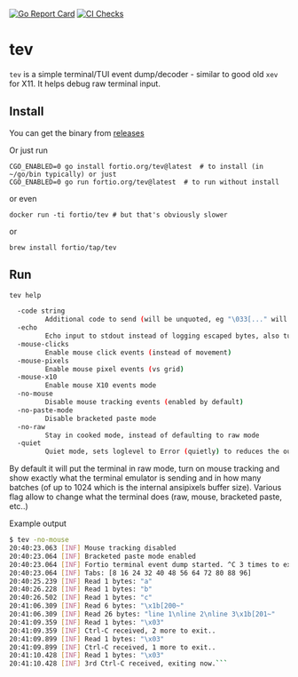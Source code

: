 <!-- [![GoDoc](https://godoc.org/fortio.org/tev?status.svg)](https://pkg.go.dev/fortio.org/tev) -->
[![Go Report Card](https://goreportcard.com/badge/fortio.org/tev)](https://goreportcard.com/report/fortio.org/tev)
[![CI Checks](https://github.com/fortio/tev/actions/workflows/include.yml/badge.svg)](https://github.com/fortio/tev/actions/workflows/include.yml)
# tev

`tev` is a simple terminal/TUI event dump/decoder - similar to good old `xev` for X11. It helps debug raw terminal input.

## Install
You can get the binary from [releases](https://github.com/fortio/tev/releases)

Or just run
```
CGO_ENABLED=0 go install fortio.org/tev@latest  # to install (in ~/go/bin typically) or just
CGO_ENABLED=0 go run fortio.org/tev@latest  # to run without install
```

or even
```
docker run -ti fortio/tev # but that's obviously slower
```

or
```
brew install fortio/tap/tev
```

## Run

```sh
tev help
```

```sh
  -code string
         Additional code to send (will be unquoted, eg "\033[..." will send CSI code)
  -echo
         Echo input to stdout instead of logging escaped bytes, also turns off mouse tracking
  -mouse-clicks
         Enable mouse click events (instead of movement)
  -mouse-pixels
         Enable mouse pixel events (vs grid)
  -mouse-x10
         Enable mouse X10 events mode
  -no-mouse
         Disable mouse tracking events (enabled by default)
  -no-paste-mode
         Disable bracketed paste mode
  -no-raw
         Stay in cooked mode, instead of defaulting to raw mode
  -quiet
         Quiet mode, sets loglevel to Error (quietly) to reduces the output
```

By default it will put the terminal in raw mode, turn on mouse tracking and show exactly what the terminal emulator is sending and in how many batches (of up to 1024 which is the internal ansipixels buffer size). Various flag allow to change what the terminal does (raw, mouse, bracketed paste, etc..)


Example output
```sh
$ tev -no-mouse
20:40:23.063 [INF] Mouse tracking disabled
20:40:23.064 [INF] Bracketed paste mode enabled
20:40:23.064 [INF] Fortio terminal event dump started. ^C 3 times to exit (or pkill tev). Ctrl-L clears the screen.
20:40:23.064 [INF] Tabs: [8 16 24 32 40 48 56 64 72 80 88 96]
20:40:25.239 [INF] Read 1 bytes: "a"
20:40:26.228 [INF] Read 1 bytes: "b"
20:40:26.502 [INF] Read 1 bytes: "c"
20:41:06.309 [INF] Read 6 bytes: "\x1b[200~"
20:41:06.309 [INF] Read 26 bytes: "line 1\nline 2\nline 3\x1b[201~"
20:41:09.359 [INF] Read 1 bytes: "\x03"
20:41:09.359 [INF] Ctrl-C received, 2 more to exit..
20:41:09.899 [INF] Read 1 bytes: "\x03"
20:41:09.899 [INF] Ctrl-C received, 1 more to exit..
20:41:10.428 [INF] Read 1 bytes: "\x03"
20:41:10.428 [INF] 3rd Ctrl-C received, exiting now.```
```
